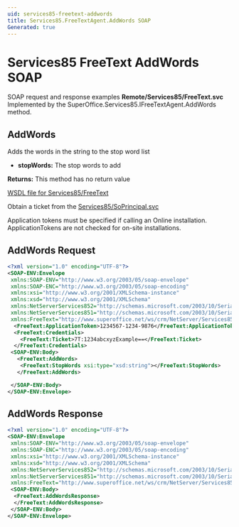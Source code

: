 ```yaml
---
uid: services85-freetext-addwords
title: Services85.FreeTextAgent.AddWords SOAP
Generated: true
---
```


# Services85 FreeText AddWords SOAP

SOAP request and response examples **Remote/Services85/FreeText.svc**
Implemented by the <see cref="M:SuperOffice.Services85.IFreeTextAgent.AddWords">SuperOffice.Services85.IFreeTextAgent.AddWords</see> method.

## AddWords

Adds the words in the string to the stop word list

* **stopWords:** The stop words to add

**Returns:** This method has no return value


[WSDL file for Services85/FreeText](../Services85-FreeText.md)

Obtain a ticket from the [Services85/SoPrincipal.svc](../SoPrincipal/SoPrincipal.md)

Application tokens must be specified if calling an Online installation. ApplicationTokens are not checked for on-site installations.

## AddWords Request

```xml
<?xml version="1.0" encoding="UTF-8"?>
<SOAP-ENV:Envelope
 xmlns:SOAP-ENV="http://www.w3.org/2003/05/soap-envelope"
 xmlns:SOAP-ENC="http://www.w3.org/2003/05/soap-encoding"
 xmlns:xsi="http://www.w3.org/2001/XMLSchema-instance"
 xmlns:xsd="http://www.w3.org/2001/XMLSchema"
 xmlns:NetServerServices852="http://schemas.microsoft.com/2003/10/Serialization/Arrays"
 xmlns:NetServerServices851="http://schemas.microsoft.com/2003/10/Serialization/"
 xmlns:FreeText="http://www.superoffice.net/ws/crm/NetServer/Services85">
  <FreeText:ApplicationToken>1234567-1234-9876</FreeText:ApplicationToken>
  <FreeText:Credentials>
    <FreeText:Ticket>7T:1234abcxyzExample==</FreeText:Ticket>
  </FreeText:Credentials>
 <SOAP-ENV:Body>
   <FreeText:AddWords>
    <FreeText:StopWords xsi:type="xsd:string"></FreeText:StopWords>
   </FreeText:AddWords>

 </SOAP-ENV:Body>
</SOAP-ENV:Envelope>

```


## AddWords Response

```xml
<?xml version="1.0" encoding="UTF-8"?>
<SOAP-ENV:Envelope
 xmlns:SOAP-ENV="http://www.w3.org/2003/05/soap-envelope"
 xmlns:SOAP-ENC="http://www.w3.org/2003/05/soap-encoding"
 xmlns:xsi="http://www.w3.org/2001/XMLSchema-instance"
 xmlns:xsd="http://www.w3.org/2001/XMLSchema"
 xmlns:NetServerServices852="http://schemas.microsoft.com/2003/10/Serialization/Arrays"
 xmlns:NetServerServices851="http://schemas.microsoft.com/2003/10/Serialization/"
 xmlns:FreeText="http://www.superoffice.net/ws/crm/NetServer/Services85">
 <SOAP-ENV:Body>
  <FreeText:AddWordsResponse>
  </FreeText:AddWordsResponse>
 </SOAP-ENV:Body>
</SOAP-ENV:Envelope>

```


